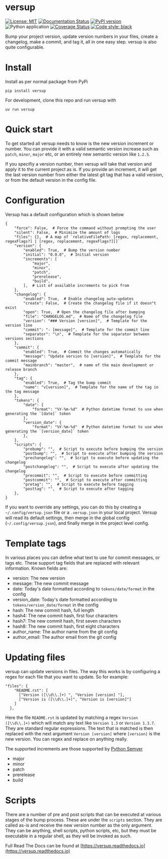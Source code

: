 # versup

[![License: MIT](https://img.shields.io/badge/License-MIT-yellow.svg)](https://opensource.org/licenses/MIT)
[![Documentation Status](https://readthedocs.org/projects/versup/badge/?version=latest)](https://versup.readthedocs.io/en/latest/?badge=latest)
[![PyPI version](https://badge.fury.io/py/versup.svg)](https://badge.fury.io/py/versup)
![Python application](https://github.com/Svenito/versup/workflows/Python%20application/badge.svg?branch=main)
[![Coverage Status](https://coveralls.io/repos/github/Svenito/versup/badge.svg?branch=main)](https://coveralls.io/github/Svenito/versup?branch=main)
[![Code style: black](https://img.shields.io/badge/code%20style-black-000000.svg)](https://github.com/psf/black)

Bump your project version, update version numbers in your files, create a changelog,
make a commit, and tag it, all in one easy step. versup is also quite configurable.

# Install

Install as per normal package from PyPi

`pip install versup`

For development, clone this repo and run versup with

`uv run versup`

# Quick start

To get started all versup needs to know is the new version increment or number.
You can provide it with a valid semantic version increase such as `patch`, `minor`,
`major` etc, or an entirely new semantic version like `1.2.5`.

If you specifiy a version number, then versup will take that version and apply
it to the current project as is. If you provide an increment, it will get the
last version number from either the latest git tag that has a valid version,
or from the default version in the config file.

# Configuration

Versup has a default configuration which is shown below

```
{
    "force": False,  # Force the command without prompting the user
    "silent": False,  # Minimize the amount of logs
    "files": {},  # A map of `relativeFilePath: [regex, replacement, regexFlags?] | [regex, replacement, regexFlags?][]`
    "version": {
        "enabled": True,  # Bump the version number
        "initial": "0.0.0",  # Initial version
        "increments": [
            "major",
            "minor",
            "patch",
            "prerelease",
            "build",
        ],  # List of available increments to pick from
    },
    "changelog": {
        "enabled": True,  # Enable changelog auto-updates
        "create": False,  # Create the changelog file if it doesn"t exist
        "open": True,  # Open the changelog file after bumping
        "file": "CHANGELOG.md",  # Name of the changelog file
        "version": "### Version [version]",  # Template for the version line
        "commit": "- [message]",  # Template for the commit line
        "separator": "\n",  # Template for the separator between versions sections
    },
    "commit": {
        "enabled": True,  # Commit the changes automatically
        "message": "Update version to [version]",  # Template for the commit message
        "mainbranch": "master",  # name of the main development or release branch
    },
    "tag": {
        "enabled": True,  # Tag the bump commit
        "name": "v[version]",  # Template for the name of the tag in the tag message
    },
    "tokens": {
        "date": {
            "format": "%Y-%m-%d"  # Python datetime format to use when generating the `[date]` token
        },
        "version_date": {
            "format": "%Y-%m-%d"  # Python datetime format to use when generating the `[version_date]` token
        },
    },
    "scripts": {
        "prebump": "",  # Script to execute before bumping the version
        "postbump": "",  # Script to execute after bumping the version
        "prechangelog": "",  # Script to execute before updating the changelog
        "postchangelog": "",  # Script to execute after updating the changelog
        "precommit": "",  # Script to execute before committing
        "postcommit": "",  # Script to execute after committing
        "pretag": "",  # Script to execute before tagging
        "posttag": "",  # Script to execute after tagging
    },
}

```

If you want to override any settings, you can do this by creating a `~/.config/versup.json`
file or a `.versup.json` in your local project. Versup will read its default settings,
then merge in the global config (`~/.config/versup.json`), and finally
merge in the project level config.

# Template tags

In various places you can define what text to use for commit messages, or tags etc.
These support tag fields that are replaced with relevant information. Known fields are:

- version: The new version
- message: The new commit message
- date: Today's date formatted according to `tokens/date/format` in the config
- version_date: Today's date formatted according to `tokens/version_date/format` in the config
- hash: The new commit hash, full length
- hash4: The new commit hash, first four characters
- hash7: The new commit hash, first seven characters
- hash8: The new commit hash, first eight characters
- author_name: The author name from the git config
- author_email: The author email from the git config

# Updating files

versup can update versions in files. The way this works is by configuring a regex
for each file that you want to update. So for example:

```
"files": {
    "README.rst": [
      ["Version ([\\d\\.]+) ", "Version [version] "],
      ["Version is ([\\d\\.]+)", "Version is [version]"]
    ]
  },
```

Here the file `README.rst` is updated by matching a regex `Version ([\\d\\.]+)`
which will match any text like `Version 1.3` or `Version 1.3.7`. They are standard
regular expressions. The text that is matched is then replaced with the next argument
`Version [version]` where `[version]` is the new version. You can regex and replace on
anything really.

The supported increments are those supported by [Python Semver](https://python-semver.readthedocs.io/en/latest/usage.html#raising-parts-of-a-version)

- major
- minor
- patch
- prerelease
- build

# Scripts

There are a number of pre and post scripts that can be executed at various
stages of the bump process. These are under the `scripts` section. They are
called as-is and receive the new version number as the only argument. They
can be anything, shell scripts, python scripts, etc, but they must be
executable in a regular shell, as they will be invoked as such.

Full Read The Docs can be found at [https://versup.readthedocs.io](https://versup.readthedocs.io)
